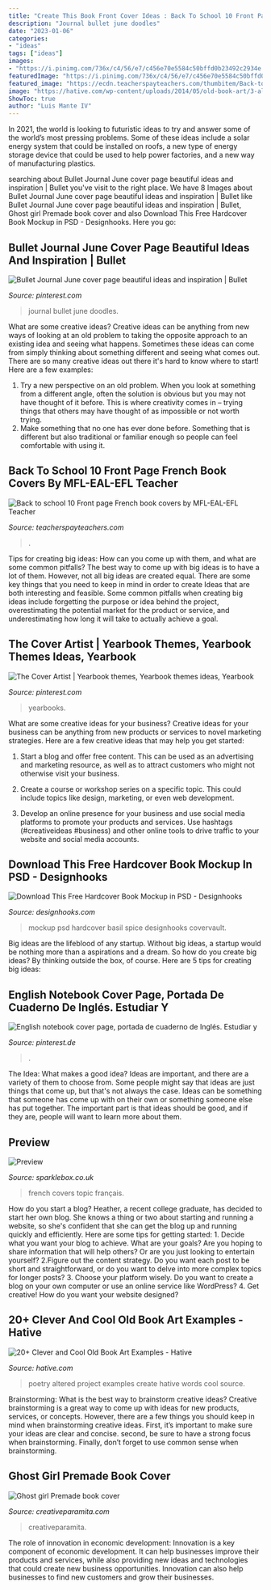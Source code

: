 ```yaml
---
title: "Create This Book Front Cover Ideas : Back To School 10 Front Page French Book Covers By Mfl-eal-efl Teacher"
description: "Journal bullet june doodles"
date: "2023-01-06"
categories:
- "ideas"
tags: ["ideas"]
images:
- "https://i.pinimg.com/736x/c4/56/e7/c456e70e5584c50bffd0b23492c2934e.jpg"
featuredImage: "https://i.pinimg.com/736x/c4/56/e7/c456e70e5584c50bffd0b23492c2934e.jpg"
featured_image: "https://ecdn.teacherspayteachers.com/thumbitem/Back-to-school-10-Front-page-French-book-covers-4808270-1566480939/original-4808270-4.jpg"
image: "https://hative.com/wp-content/uploads/2014/05/old-book-art/3-altered-book-art-project.jpg"
ShowToc: true
author: "Luis Mante IV"
---
```



In 2021, the world is looking to futuristic ideas to try and answer some of the world’s most pressing problems. Some of these ideas include a solar energy system that could be installed on roofs, a new type of energy storage device that could be used to help power factories, and a new way of manufacturing plastics.

	

		
searching about Bullet Journal June cover page beautiful ideas and inspiration | Bullet you've visit to the right place. We have 8 Images about Bullet Journal June cover page beautiful ideas and inspiration | Bullet like Bullet Journal June cover page beautiful ideas and inspiration | Bullet, Ghost girl Premade book cover and also Download This Free Hardcover Book Mockup in PSD - Designhooks. Here you go:
		
    
## Bullet Journal June Cover Page Beautiful Ideas And Inspiration | Bullet

<img loading=lazy src="https://i.pinimg.com/736x/c4/56/e7/c456e70e5584c50bffd0b23492c2934e.jpg" onerror="this.onerror=null;this.src='https://tse2.mm.bing.net/th?id=OIP.KIiUf_4cNelJa6dQhdHqvAHaJ3&amp;pid=15.1';" alt="Bullet Journal June cover page beautiful ideas and inspiration | Bullet">

_Source: pinterest.com_

>journal bullet june doodles. 

	

What are some creative ideas?
Creative ideas can be anything from new ways of looking at an old problem to taking the opposite approach to an existing idea and seeing what happens. Sometimes these ideas can come from simply thinking about something different and seeing what comes out. There are so many creative ideas out there it's hard to know where to start! Here are a few examples: 
1. Try a new perspective on an old problem. When you look at something from a different angle, often the solution is obvious but you may not have thought of it before. This is where creativity comes in – trying things that others may have thought of as impossible or not worth trying. 
2. Make something that no one has ever done before. Something that is different but also traditional or familiar enough so people can feel comfortable with using it.

    
## Back To School 10 Front Page French Book Covers By MFL-EAL-EFL Teacher

<img loading=lazy src="https://ecdn.teacherspayteachers.com/thumbitem/Back-to-school-10-Front-page-French-book-covers-4808270-1566480939/original-4808270-4.jpg" onerror="this.onerror=null;this.src='https://tse1.mm.bing.net/th?id=OIP.PQTZnZwfRtkSczTOGOhQAgAAAA&amp;pid=15.1';" alt="Back to school 10 Front page French book covers by MFL-EAL-EFL Teacher">

_Source: teacherspayteachers.com_

>. 

	

Tips for creating big ideas: How can you come up with them, and what are some common pitfalls?
The best way to come up with big ideas is to have a lot of them. However, not all big ideas are created equal. There are some key things that you need to keep in mind in order to create Ideas that are both interesting and feasible. Some common pitfalls when creating big ideas include forgetting the purpose or idea behind the project, overestimating the potential market for the product or service, and underestimating how long it will take to actually achieve a goal.

    
## The Cover Artist | Yearbook Themes, Yearbook Themes Ideas, Yearbook

<img loading=lazy src="https://i.pinimg.com/736x/c3/5e/58/c35e587fa1ba75d53ddd24ae3b5fa4ce.jpg" onerror="this.onerror=null;this.src='https://tse2.mm.bing.net/th?id=OIP.G-5tCDKTO9DVwSBueF_AZgHaLI&amp;pid=15.1';" alt="The Cover Artist | Yearbook themes, Yearbook themes ideas, Yearbook">

_Source: pinterest.com_

>yearbooks. 

	

What are some creative ideas for your business?
Creative ideas for your business can be anything from new products or services to novel marketing strategies. Here are a few creative ideas that may help you get started:
1. Start a blog and offer free content. This can be used as an advertising and marketing resource, as well as to attract customers who might not otherwise visit your business.

2. Create a course or workshop series on a specific topic. This could include topics like design, marketing, or even web development.

3. Develop an online presence for your business and use social media platforms to promote your products and services. Use hashtags (#creativeideas #business) and other online tools to drive traffic to your website and social media accounts.


    
## Download This Free Hardcover Book Mockup In PSD - Designhooks

<img loading=lazy src="https://designhooks.com/wp-content/uploads/2018/06/free-book-cover-mockup1.jpg" onerror="this.onerror=null;this.src='https://tse3.mm.bing.net/th?id=OIP.00Lk8N0KMx8hpupth8AtGAHaE8&amp;pid=15.1';" alt="Download This Free Hardcover Book Mockup in PSD - Designhooks">

_Source: designhooks.com_

>mockup psd hardcover basil spice designhooks covervault. 

	

Big ideas are the lifeblood of any startup. Without big ideas, a startup would be nothing more than a aspirations and a dream. So how do you create big ideas? By thinking outside the box, of course. Here are 5 tips for creating big ideas: 

    
## English Notebook Cover Page, Portada De Cuaderno De Inglés. Estudiar Y

<img loading=lazy src="https://i.pinimg.com/736x/8a/ba/45/8aba453019d93db0dcb9fb0ac52196a8.jpg" onerror="this.onerror=null;this.src='https://tse1.mm.bing.net/th?id=OIP.YDRzC5hot7gExOFUDEcWvAHaJ3&amp;pid=15.1';" alt="English notebook cover page, portada de cuaderno de Inglés. Estudiar y">

_Source: pinterest.de_

>. 

	

The Idea: What makes a good idea?
Ideas are important, and there are a variety of them to choose from. Some people might say that ideas are just things that come up, but that's not always the case. Ideas can be something that someone has come up with on their own or something someone else has put together. The important part is that ideas should be good, and if they are, people will want to learn more about them.

    
## Preview

<img loading=lazy src="https://www.sparklebox.co.uk/wp-content/uploads/2-801.jpg" onerror="this.onerror=null;this.src='https://tse1.mm.bing.net/th?id=OIP.SVms14IIEV4hQolfGGIXogHaKe&amp;pid=15.1';" alt="Preview">

_Source: sparklebox.co.uk_

>french covers topic français. 

	

How do you start a blog?
Heather, a recent college graduate, has decided to start her own blog. She knows a thing or two about starting and running a website, so she's confident that she can get the blog up and running quickly and efficiently. Here are some tips for getting started: 1. Decide what you want your blog to achieve. What are your goals? Are you hoping to share information that will help others? Or are you just looking to entertain yourself? 2.Figure out the content strategy. Do you want each post to be short and straightforward, or do you want to delve into more complex topics for longer posts? 3. Choose your platform wisely. Do you want to create a blog on your own computer or use an online service like WordPress? 4. Get creative! How do you want your website designed?

    
## 20+ Clever And Cool Old Book Art Examples - Hative

<img loading=lazy src="https://hative.com/wp-content/uploads/2014/05/old-book-art/3-altered-book-art-project.jpg" onerror="this.onerror=null;this.src='https://tse1.mm.bing.net/th?id=OIP.DIFqBsODCDMEHS_37yVfjwHaKI&amp;pid=15.1';" alt="20+ Clever and Cool Old Book Art Examples - Hative">

_Source: hative.com_

>poetry altered project examples create hative words cool source. 

	

Brainstorming: What is the best way to brainstorm creative ideas?
Creative brainstorming is a great way to come up with ideas for new products, services, or concepts. However, there are a few things you should keep in mind when brainstorming creative ideas. First, it’s important to make sure your ideas are clear and concise. second, be sure to have a strong focus when brainstorming. Finally, don’t forget to use common sense when brainstorming.

    
## Ghost Girl Premade Book Cover

<img loading=lazy src="https://www.creativeparamita.com/wp-content/uploads/2014/06/ghost-girl2-442x705.jpg" onerror="this.onerror=null;this.src='https://tse1.mm.bing.net/th?id=OIP.wIA-pDPQcuzUASHcZziy3QAAAA&amp;pid=15.1';" alt="Ghost girl Premade book cover">

_Source: creativeparamita.com_

>creativeparamita. 

	

The role of innovation in economic development:
Innovation is a key component of economic development. It can help businesses improve their products and services, while also providing new ideas and technologies that could create new business opportunities. Innovation can also help businesses to find new customers and grow their businesses.

